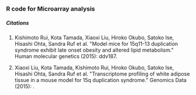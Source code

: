 ### R code for Microarray analysis 

##### Citations 

1. Kishimoto Rui, Kota Tamada, Xiaoxi Liu, Hiroko Okubo, Satoko Ise, Hisashi Ohta, Sandra Ruf et al. "Model mice for 15q11-13 duplication syndrome exhibit late onset obesity and altered lipid metabolism." Human molecular genetics (2015): ddv187.

2.  Xiaoxi Liu, Kota Tamada, Kishimoto Rui, Hiroko Okubo, Satoko Ise, Hisashi Ohta, Sandra Ruf et al. "Transcriptome profiling of white adipose tissue in a mouse model for 15q duplication syndrome." Genomics Data (2015): .



